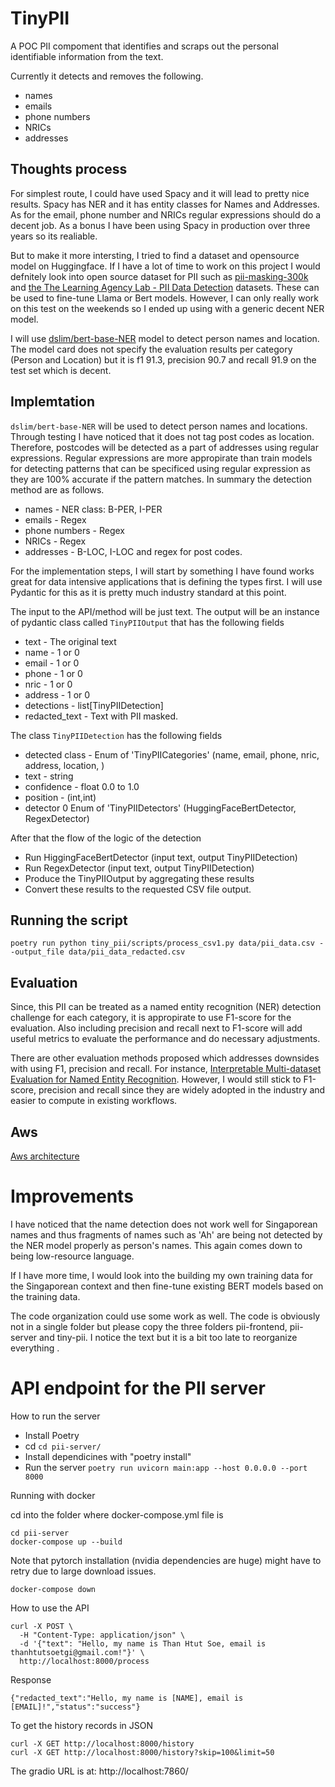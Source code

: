 # TinyPII

A POC PII compoment that identifies and scraps out the personal identifiable information from the text.

Currently it detects and removes the following.
* names
* emails
* phone numbers
* NRICs
* addresses 


## Thoughts process

For simplest route, I could have used Spacy and it will lead to pretty nice results. Spacy has NER and it has entity classes for Names and Addresses. As for the email, phone number and NRICs regular expressions should do a decent job. As a bonus I have been using Spacy in production over three years so its realiable.

But to make it more intersting, I tried to find a dataset and opensource model on Huggingface. If I have a lot of time to work on this project I would defnitely look into open source dataset for PII such as [pii-masking-300k](https://huggingface.co/datasets/ai4privacy/pii-masking-300k) and [the The Learning Agency Lab - PII Data Detection](https://www.kaggle.com/competitions/pii-detection-removal-from-educational-data/leaderboard) datasets. These can be used to fine-tune Llama or Bert models. However, I can only really work on this test on the weekends so I ended up using with a generic decent NER model.

I will use [dslim/bert-base-NER](https://huggingface.co/dslim/bert-base-NER) model to detect person names and location. The model card does not specify the evaluation results per category (Person and Location) but it is f1 91.3, precision 90.7 and recall 91.9 on the test set which is decent. 

## Implemtation
`dslim/bert-base-NER` will be used to detect person names and locations. Through testing I have noticed that it does not tag post codes as location. Therefore, postcodes will be detected as a part of addresses using regular expressions. Regular expressions are more appropirate than train models for detecting patterns that can be specificed using regular expression as they are 100% accurate if the pattern matches. In summary the detection method are as follows.
* names - NER class: B-PER, I-PER
* emails - Regex
* phone numbers - Regex 
* NRICs - Regex
* addresses - B-LOC, I-LOC and regex for post codes.

For the implementation steps, I will start by something I have found works great for data intensive applications that is defining the types first. I will use Pydantic for this as it is pretty much industry standard at this point.

The input to the API/method will be just text. The output will be an instance of pydantic class called `TinyPIIOutput` that has the following fields 
* text - The original text
* name - 1 or 0
* email - 1 or 0
* phone - 1 or 0
* nric - 1 or 0
* address - 1 or 0
* detections - list[TinyPIIDetection]
* redacted_text - Text with PII masked. 

The class `TinyPIIDetection` has the following fields
* detected class - Enum of 'TinyPIICategories' (name, email, phone, nric, address, location, )
* text - string
* confidence - float 0.0 to 1.0 
* position - (int,int)
* detector 0 Enum of 'TinyPIIDetectors' (HuggingFaceBertDetector, RegexDetector)

After that the flow of the logic of the detection
* Run HiggingFaceBertDetector (input text, output TinyPIIDetection)
* Run RegexDetector (input text, output TinyPIIDetection)
* Produce the TinyPIIOutput by aggregating these results 
* Convert these results to the requested CSV file output. 


## Running the script 
`poetry run python tiny_pii/scripts/process_csv1.py data/pii_data.csv --output_file data/pii_data_redacted.csv`


## Evaluation 
Since, this PII can be treated as a named entity recognition (NER) detection challenge for each category, it is appropirate to use F1-score for the evaluation. Also including precision and recall next to F1-score will add useful metrics to evaluate the performance and do necessary adjustments. 

There are other evaluation methods proposed which addresses downsides with using F1, precision and recall. For instance, [Interpretable Multi-dataset Evaluation for Named Entity Recognition](https://arxiv.org/abs/2011.06854). However, I would still stick to F1-score, precision and recall since they are widely adopted in the industry and easier to compute in existing workflows. 


## Aws

[Aws architecture](doc_images/aws_architecture.png)

# Improvements

I have noticed that the name detection does not work well for Singaporean names and thus fragments of names such as 'Ah' are being not detected by the NER model properly as person's names. This again comes down to being low-resource language. 

If I have more time, I would look into the building my own training data for the Singaporean context and then fine-tune existing BERT models based on the training data. 

The code organization could use some work as well. The code is obviously not in a single folder but please copy the three folders pii-frontend, pii-server and tiny-pii. I notice the text but it is a bit too late to reorganize everything .

# API endpoint for the PII server

How to run the server
* Install Poetry
* cd `cd pii-server/`
* Install dependicines with "poetry install"
* Run the server `poetry run uvicorn main:app --host 0.0.0.0 --port 8000`


Running with docker 

cd into the folder where docker-compose.yml file is


```
cd pii-server
docker-compose up --build
```

Note that pytorch installation (nvidia dependencies are huge) might have to retry due to large download issues. 

```
docker-compose down
```


How to use the API
```
curl -X POST \
  -H "Content-Type: application/json" \
  -d '{"text": "Hello, my name is Than Htut Soe, email is thanhtutsoetgi@gmail.com!"}' \
  http://localhost:8000/process
```
Response
```
{"redacted_text":"Hello, my name is [NAME], email is [EMAIL]!","status":"success"}
```

To get the history records in JSON
```
curl -X GET http://localhost:8000/history
curl -X GET http://localhost:8000/history?skip=100&limit=50 
```

The gradio URL is at:
http://localhost:7860/